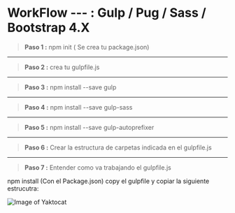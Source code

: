 
# WorkFlow ---  : Gulp / Pug / Sass / Bootstrap 4.X

> **Paso 1 :**  npm init ( Se crea tu package.json)
---
> **Paso 2 :**  crea tu gulpfile.js
---
> **Paso 3 :**  npm  install --save gulp
---
> **Paso 4 :**  npm  install --save gulp-sass
---
> **Paso 5 :**  npm  install --save gulp-autoprefixer
---
> **Paso 6 :** Crear la estructura de carpetas indicada en el  gulpfile.js
---
> **Paso 7 :** Entender como va trabajando el  gulpfile.js

npm install (Con el Package.json) copy el gulpfile y copiar la siguiente estrucutra:

![Image of Yaktocat](http://usmp.edu.pe/images/random/pic.jpg)